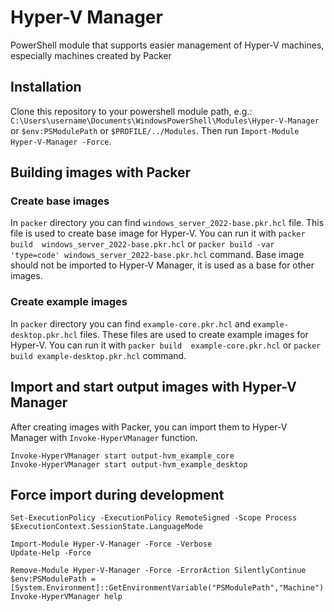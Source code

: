 # Hyper-V Manager

PowerShell module that supports easier management of Hyper-V machines, especially machines created by Packer

## Installation

Clone this repository to your powershell module path, e.g.: `C:\Users\username\Documents\WindowsPowerShell\Modules\Hyper-V-Manager`
or `$env:PSModulePath` or `$PROFILE/../Modules`. Then run `Import-Module Hyper-V-Manager -Force`.

## Building images with Packer

### Create base images

In `packer` directory you can find `windows_server_2022-base.pkr.hcl` file. This file is used to create base image for Hyper-V.
You can run it with `packer build  windows_server_2022-base.pkr.hcl`  or `packer build -var 'type=code' windows_server_2022-base.pkr.hcl` command.
Base image should not be imported to Hyper-V Manager, it is used as a base for other images.

### Create example images

In `packer` directory you can find `example-core.pkr.hcl` and `example-desktop.pkr.hcl` files. These files are used to create example images for Hyper-V.
You can run it with `packer build  example-core.pkr.hcl`  or `packer build example-desktop.pkr.hcl` command.

## Import and start output images with Hyper-V Manager

After creating images with Packer, you can import them to Hyper-V Manager with `Invoke-HyperVManager` function.

```pwsh
Invoke-HyperVManager start output-hvm_example_core
Invoke-HyperVManager start output-hvm_example_desktop
```

## Force import during development

```pwsh
Set-ExecutionPolicy -ExecutionPolicy RemoteSigned -Scope Process
$ExecutionContext.SessionState.LanguageMode

Import-Module Hyper-V-Manager -Force -Verbose
Update-Help -Force

Remove-Module Hyper-V-Manager -Force -ErrorAction SilentlyContinue
$env:PSModulePath = [System.Environment]::GetEnvironmentVariable("PSModulePath","Machine")
Invoke-HyperVManager help
```
